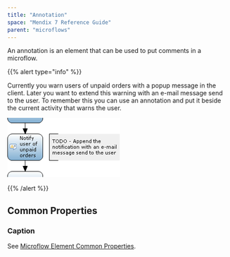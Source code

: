 ```yaml
---
title: "Annotation"
space: "Mendix 7 Reference Guide"
parent: "microflows"
---
```



An annotation is an element that can be used to put comments in a microflow.

{{% alert type="info" %}}

Currently you warn users of unpaid orders with a popup message in the client. Later you want to extend this warning with an e-mail message send to the user. To remember this you can use an annotation and put it beside the current activity that warns the user.

![](attachments/819203/918060.png)

{{% /alert %}}

## Common Properties

### Caption

See [Microflow Element Common Properties](microflow-element-common-properties).
